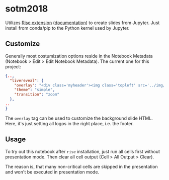 # sotm2018

Utilizes [Rise extension](https://github.com/damianavila/RISE) ([documentation](https://damianavila.github.io/RISE/usage.html)) to create slides from Jupyter. Just install from conda/pip to the Python kernel used by Jupyter.

## Customize

Generally most costumization options reside in the Notebook Metadata (Notebook > Edit > Edit Notebook Metadata). The current one for this project:

```json
{..,
  "livereveal": {
    "overlay": "<div class='myheader'><img class='topleft' src='../img/ors.png' alt='ors.png'><img class='topright' src='../img/uni.png' alt='ors.png'></div><div class='myfooter'><img class='lowerleft' src='../img/heigit.png' alt='heigit.png'><img class='lowerright' src='../img/kts.png' alt='kts.png'></div>",
    "theme": "simple",
    "transition": "zoom"
  },
..
}
```

The `overlay` tag can be used to customize the background slide HTML. Here, it's just setting all logos in the right place, i.e. the footer.

## Usage

To try out this notebook after `rise` installation, just run all cells first without presentation mode. Then clear all cell output (Cell > All Output > Clear).

The reason is, that many non-critical cells are skipped in the presentation and won't be executed in presentation mode.
